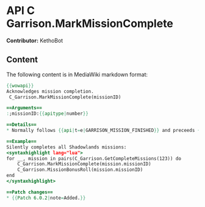# API C Garrison.MarkMissionComplete

**Contributor:** KethoBot

## Content

The following content is in MediaWiki markdown format:

```mediawiki
{{wowapi}}
Acknowledges mission completion.
 C_Garrison.MarkMissionComplete(missionID)

==Arguments==
:;missionID:{{apitype|number}}

==Details==
* Normally follows {{api|t=e|GARRISON_MISSION_FINISHED}} and preceeds {{api|t=e|GARRISON_MISSION_COMPLETE_RESPONSE}}

==Example==
Silently completes all Shadowlands missions:
<syntaxhighlight lang="lua">
for __, mission in pairs(C_Garrison.GetCompleteMissions(123)) do
	C_Garrison.MarkMissionComplete(mission.missionID)
    C_Garrison.MissionBonusRoll(mission.missionID)
end
</syntaxhighlight>

==Patch changes==
* {{Patch 6.0.2|note=Added.}}
```